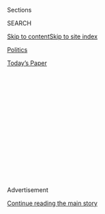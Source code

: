 <div id="app">

<div>

<div>

<div>

<div class="NYTAppHideMasthead css-1q2w90k e1suatyy0">

<div class="section css-ui9rw0 e1suatyy2">

<div class="css-eph4ug er09x8g0">

<div class="css-6n7j50">

</div>

<span class="css-1dv1kvn">Sections</span>

<div class="css-10488qs">

<span class="css-1dv1kvn">SEARCH</span>

</div>

[Skip to content](#site-content)[Skip to site
index](#site-index)

</div>

<div id="masthead-section-label" class="css-1wr3we4 eaxe0e00">

[Politics](https://www.nytimes.com/section/politics)

</div>

<div class="css-10698na e1huz5gh0">

</div>

</div>

<div id="masthead-bar-one" class="section hasLinks css-15hmgas e1csuq9d3">

<div class="css-uqyvli e1csuq9d0">

</div>

<div class="css-1uqjmks e1csuq9d1">

</div>

<div class="css-9e9ivx">

[](https://myaccount.nytimes.com/auth/login?response_type=cookie&client_id=vi)

</div>

<div class="css-1bvtpon e1csuq9d2">

[Today’s
Paper](https://www.nytimes.com/section/todayspaper)

</div>

</div>

</div>

</div>

<div data-aria-hidden="false">

<div id="site-content" data-role="main">

<div>

<div class="css-1aor85t" style="opacity:0.000000001;z-index:-1;visibility:hidden">

<div class="css-1hqnpie">

<div class="css-epjblv">

<span class="css-17xtcya">[Politics](/section/politics)</span><span class="css-x15j1o">|</span><span class="css-fwqvlz">Trump
Received Unsubstantiated Report That Russia Had Damaging Information
About
Him</span>

</div>

<div class="css-k008qs">

<div class="css-1iwv8en">

<span class="css-18z7m18"></span>

<div>

</div>

</div>

<span class="css-1n6z4y">https://nyti.ms/2jsp4xR</span>

<div class="css-1705lsu">

<div class="css-4xjgmj">

<div class="css-4skfbu" data-role="toolbar" data-aria-label="Social Media Share buttons, Save button, and Comments Panel with current comment count" data-testid="share-tools">

  - 
  - 
  - 
  - 
    
    <div class="css-6n7j50">
    
    </div>

  - 
  - 

</div>

</div>

</div>

</div>

</div>

</div>

<div class="css-13pd83m">

</div>

<div id="top-wrapper" class="css-1sy8kpn">

<div id="top-slug" class="css-l9onyx">

Advertisement

</div>

[Continue reading the main
story](#after-top)

<div class="ad top-wrapper" style="text-align:center;height:100%;display:block;min-height:250px">

<div id="top" class="place-ad" data-position="top" data-size-key="top">

</div>

</div>

<div id="after-top">

</div>

</div>

<div id="sponsor-wrapper" class="css-1hyfx7x">

<div id="sponsor-slug" class="css-19vbshk">

Supported by

</div>

[Continue reading the main
story](#after-sponsor)

<div id="sponsor" class="ad sponsor-wrapper" style="text-align:center;height:100%;display:block">

</div>

<div id="after-sponsor">

</div>

</div>

<div class="css-1vkm6nb ehdk2mb0">

# Trump Received Unsubstantiated Report That Russia Had Damaging Information About Him

</div>

<div class="css-79elbk" data-testid="photoviewer-wrapper">

<div class="css-z3e15g" data-testid="photoviewer-wrapper-hidden">

</div>

<div class="css-1a48zt4 ehw59r15" data-testid="photoviewer-children">

![<span class="css-16f3y1r e13ogyst0" data-aria-hidden="true">President-elect
Donald J. Trump on Monday at Trump Tower in
Manhattan.</span><span class="css-cnj6d5 e1z0qqy90" itemprop="copyrightHolder"><span class="css-1ly73wi e1tej78p0">Credit...</span><span><span>Kevin
Hagen for The New York
Times</span></span></span>](https://static01.nyt.com/images/2017/01/11/us/11intel/11intel-articleInline.jpg?quality=75&auto=webp&disable=upscale)

</div>

</div>

<div class="css-xt80pu e12qa4dv0">

<div class="css-18e8msd">

<div class="css-vp77d3 epjyd6m0">

<div class="css-1baulvz">

By [<span class="css-1baulvz" itemprop="name">Scott
Shane</span>](http://www.nytimes.com/by/scott-shane),
[<span class="css-1baulvz" itemprop="name">Adam
Goldman</span>](https://www.nytimes.com/by/adam-goldman) and
[<span class="css-1baulvz last-byline" itemprop="name">Matthew
Rosenberg</span>](http://www.nytimes.com/by/matthew-rosenberg)

</div>

</div>

  - Jan. 10,
    2017

  - 
    
    <div class="css-4xjgmj">
    
    <div class="css-d8bdto" data-role="toolbar" data-aria-label="Social Media Share buttons, Save button, and Comments Panel with current comment count" data-testid="share-tools">
    
      - 
      - 
      - 
      - 
        
        <div class="css-6n7j50">
        
        </div>
    
      - 
      - 
    
    </div>
    
    </div>

</div>

</div>

<div class="section meteredContent css-1r7ky0e" name="articleBody" itemprop="articleBody">

<div class="css-1fanzo5 StoryBodyCompanionColumn">

<div class="css-53u6y8">

WASHINGTON — The chiefs of America’s intelligence agencies last week
presented President Obama and President-elect [Donald J.
Trump](http://www.nytimes.com/topic/person/donald-trump?inline=nyt-per)
with a summary of unsubstantiated reports that Russia had collected
compromising and salacious personal information about Mr. Trump, two
officials with knowledge of the briefing said.

The summary is based on memos generated by political operatives seeking
to derail Mr. Trump’s candidacy. Details of the reports began
circulating in the fall and were widely known among journalists and
politicians in Washington.

The two-page summary, first
[reported](http://edition.cnn.com/2017/01/10/politics/donald-trump-intelligence-report-russia/index.html)
by CNN, was presented as an appendix to the intelligence agencies’
[report on Russian hacking efforts during the
election](https://www.nytimes.com/2017/01/06/us/politics/donald-trump-wall-hack-russia.html),
the officials said. The material was not corroborated, and The New York
Times has not been able to confirm the claims. But intelligence agencies
considered it so potentially explosive that they decided Mr. Obama, Mr.
Trump and congressional leaders needed to be told about it and informed
that the agencies were actively investigating it.

Intelligence officials were concerned that the information would leak
before they informed Mr. Trump of its existence, said the officials, who
spoke on the condition of anonymity because they were not authorized to
speak about it publicly.

</div>

</div>

<div class="css-1fanzo5 StoryBodyCompanionColumn">

<div class="css-53u6y8">

The author of the memos is Christopher Steele, a former British
intelligence officer with MI-6, who once served in Moscow. After Mr.
Steele retired in 2009, he founded a private firm called [Orbis Business
Intelligence](https://orbisbi.com/) in London. Former C.I.A. officials
described him as an expert on Russia who is well respected in the spy
world.

On Tuesday night, Mr. Trump responded to the memos on Twitter:

</div>

</div>

<div class="css-cfo9c3">

</div>

<div class="css-1fanzo5 StoryBodyCompanionColumn">

<div class="css-53u6y8">

In an appearance recorded for NBC’s “Late Night With Seth Meyers,” Mr.
Trump’s spokeswoman, Kellyanne Conway, said of the claims in the
opposition research memos, “He has said he is not aware of that.”

On Wednesday, a spokesman for President Vladimir V. Putin of Russia
dismissed the allegations. “The Kremlin has no compromising dossier on
Trump, such information isn’t consistent with reality and is nothing but
an absolute fantasy,” the spokesman, Dmitri S. Peskov, said at a news
conference.

</div>

</div>

<div class="css-1fanzo5 StoryBodyCompanionColumn">

<div class="css-53u6y8">

Since the intelligence agencies’ report on Friday that Mr. Putin of
Russia had ordered the hacking and leaks of Democratic emails in order
to hurt his Democratic opponent, Hillary Clinton, and help Mr. Trump,
the president-elect and his aides have said that Democrats are trying to
mar his election
victory.

</div>

</div>

<div style="max-width:100%;margin:0 auto">

<div class="css-17dprlf" data-id="100000004799217" data-slug="news-tips-article-promo" style="max-width:580px">

</div>

</div>

<div class="css-1fanzo5 StoryBodyCompanionColumn">

<div class="css-53u6y8">

The decision of top intelligence officials to give the president, the
president-elect and the so-called Gang of Eight — Republican and
Democratic leaders of Congress and the intelligence committees — what
they know to be unverified, defamatory material was extremely unusual.

The appendix summarized opposition research memos prepared mainly by a
retired British intelligence operative for a Washington political and
corporate research firm. The firm was paid for its work first by Mr.
Trump’s Republican rivals and later by supporters of Mrs. Clinton. The
Times has checked on a number of the details included in the memos but
has been unable to substantiate them.

The memos suggest that for many years, the Russian government of Mr.
Putin has looked for ways to influence Mr. Trump, who has traveled
repeatedly to Moscow to investigate real estate deals or to oversee the
Miss Universe competition, which he owned for several years. Mr. Trump
never completed any major deals in Russia, though he discussed them for
years.

Mr. Steele, who gathered the material about Mr. Trump, is considered a
competent and reliable operative with extensive experience in Russia,
American officials said. But he passed on what he heard from Russian
informants and others, and what they told him has not yet been vetted by
American intelligence.

The memos describe sex videos involving prostitutes with Mr. Trump in a
2013 visit to a Moscow hotel. The videos were supposedly prepared as
“kompromat,” or compromising material, with the possible goal of
blackmailing Mr. Trump in the future.

The memos also suggest that Russian officials proposed various lucrative
deals, essentially as disguised bribes in order to win influence over
Mr. Trump.

</div>

</div>

<div class="css-1fanzo5 StoryBodyCompanionColumn">

<div class="css-53u6y8">

The memos describe several purported meetings during the 2016
presidential campaign between Trump representatives and Russian
officials to discuss matters of mutual interest, including the Russian
hacking of the Democratic National Committee and Mrs. Clinton’s campaign
chairman, John D. Podesta.

If some of the unproven claims in the memos are merely titillating,
others would amount to extremely serious, potentially treasonous acts.

One of the opposition research memos quotes an unidentified Russian
source as claiming that the hacking and leaking of Democratic emails was
carried out “with the full knowledge and support of TRUMP and senior
members of his campaign team.” In return, the memo said, “the TRUMP team
had agreed to sideline Russian intervention in Ukraine as a campaign
issue” because Mr. Putin “needed to cauterize the subject.”

Michael Cohen, a lawyer and adviser to Mr. Trump, also went to Twitter
to deny a specific claim in the opposition research involving him. One
of the memos claims that Mr. Cohen went to Prague in August or September
to meet with Kremlin representatives and to talk about Russian hacking
of Democrats.

Mr. Cohen tweeted on Tuesday night:

</div>

</div>

<div class="css-cfo9c3">

</div>

<div class="css-1fanzo5 StoryBodyCompanionColumn">

<div class="css-53u6y8">

In addition, in a recent interview with The Times, one of the Russian
officials named in the memo as having met with Mr. Cohen, Oleg
Solodukhin, denied that he had met with Mr. Cohen or any other Trump
representative.

</div>

</div>

<div class="css-1fanzo5 StoryBodyCompanionColumn">

<div class="css-53u6y8">

“I don’t know where that rumor came from,” Mr. Solodukhin, of the
Russian organization Rossotrudnichestvo, which promotes Russian culture
and interests abroad, said in a telephone interview.

The Times [reported before the
election](https://www.nytimes.com/2016/11/01/us/politics/fbi-russia-election-donald-trump.html)
that the F.B.I. was looking into possible evidence of links between the
Trump campaign and Russia. But the investigation surfaced again at a
Senate hearing on Tuesday in a series of questions from Senator Ron
Wyden, Democrat of Oregon, to the F.B.I. director, James B. Comey.

Mr. Wyden, trying to draw Mr. Comey out on information he may have heard
during a classified briefing, asked if the F.B.I. had investigated the
Trump campaign’s contacts with Russia. Mr. Comey demurred, saying he
could not discuss any investigations that might or might not be
underway. Mr. Wyden kept pressing, asking Mr. Comey to provide a written
answer to the question before Mr. Trump’s inauguration on Jan. 20
because he feared there would be no declassification of the information
once Mr. Trump took office.

After the hearing, Mr. Wyden posted on Twitter:

</div>

</div>

<div class="css-cfo9c3">

</div>

<div class="css-1fanzo5 StoryBodyCompanionColumn">

<div class="css-53u6y8">

The F.B.I. obtained the material long before the election, and some of
the memos in the opposition research dossier are dated as early as June.
But agents have struggled to confirm it, according to federal officials
familiar with the investigation.

Allies of Senator Harry Reid, the Senate Democratic leader from Nevada
who retired at the end of the year, said the disclosures validated his
call last summer for an investigation by the F.B.I. into Mr. Trump’s
links to Russia.

Democrats on Tuesday night pressed for a thorough investigation of the
claims in the memos. Representative Eric Swalwell of California, a
member of the House Intelligence Committee, called for law enforcement
to find out whether the Russian government had had any contact with Mr.
Trump or his campaign.

“The president-elect has spoken a number of times, including after being
presented with this evidence, in flattering ways about Russia and its
dictator,” Mr. Swalwell said. “Considering the evidence of Russia
hacking our democracy to his benefit, the president-elect would do a
service to his presidency and our country by releasing his personal and
business income taxes, as well as information on any global financial
holdings.”

</div>

</div>

</div>

<div>

</div>

<div>

</div>

<div>

</div>

<div>

<div id="bottom-wrapper" class="css-1ede5it">

<div id="bottom-slug" class="css-l9onyx">

Advertisement

</div>

[Continue reading the main
story](#after-bottom)

<div id="bottom" class="ad bottom-wrapper" style="text-align:center;height:100%;display:block;min-height:90px">

</div>

<div id="after-bottom">

</div>

</div>

</div>

</div>

</div>

## Site Index

<div>

</div>

## Site Information Navigation

  - [© <span>2020</span> <span>The New York Times
    Company</span>](https://help.nytimes.com/hc/en-us/articles/115014792127-Copyright-notice)

<!-- end list -->

  - [NYTCo](https://www.nytco.com/)
  - [Contact
    Us](https://help.nytimes.com/hc/en-us/articles/115015385887-Contact-Us)
  - [Work with us](https://www.nytco.com/careers/)
  - [Advertise](https://nytmediakit.com/)
  - [T Brand Studio](http://www.tbrandstudio.com/)
  - [Your Ad
    Choices](https://www.nytimes.com/privacy/cookie-policy#how-do-i-manage-trackers)
  - [Privacy](https://www.nytimes.com/privacy)
  - [Terms of
    Service](https://help.nytimes.com/hc/en-us/articles/115014893428-Terms-of-service)
  - [Terms of
    Sale](https://help.nytimes.com/hc/en-us/articles/115014893968-Terms-of-sale)
  - [Site
    Map](https://spiderbites.nytimes.com)
  - [Help](https://help.nytimes.com/hc/en-us)
  - [Subscriptions](https://www.nytimes.com/subscription?campaignId=37WXW)

</div>

</div>

</div>

</div>
